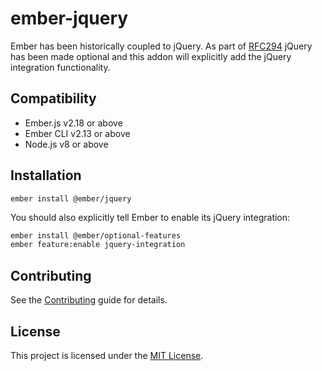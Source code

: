 ember-jquery
==============================================================================

Ember has been historically coupled to jQuery. As part of 
[RFC294](https://github.com/emberjs/rfcs/blob/master/text/0294-optional-jquery.md#introduce-emberjquery-package)
jQuery has been made optional and this addon will explicitly add the jQuery integration functionality.


Compatibility
------------------------------------------------------------------------------

* Ember.js v2.18 or above
* Ember CLI v2.13 or above
* Node.js v8 or above


Installation
------------------------------------------------------------------------------

```
ember install @ember/jquery
```

You should also explicitly tell Ember to enable its jQuery integration:

```bash
ember install @ember/optional-features
ember feature:enable jquery-integration
``` 

Contributing
------------------------------------------------------------------------------

See the [Contributing](CONTRIBUTING.md) guide for details.


License
------------------------------------------------------------------------------

This project is licensed under the [MIT License](LICENSE.md).
